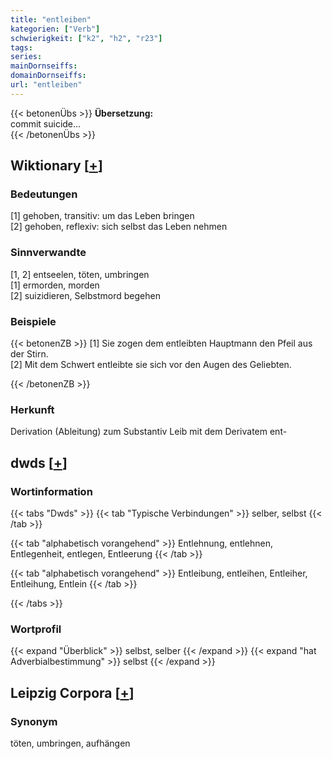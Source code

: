 ```yaml
---
title: "entleiben"
kategorien: ["Verb"]
schwierigkeit: ["k2", "h2", "r23"]
tags:
series:
mainDornseiffs:
domainDornseiffs:
url: "entleiben"
---
```


{{< betonenÜbs >}}
**Übersetzung:**  
commit suicide...  
{{< /betonenÜbs >}}

## Wiktionary [[+](https://de.wiktionary.org/wiki/entleiben)]

### Bedeutungen
[1] gehoben, transitiv: um das Leben bringen  
[2] gehoben, reflexiv: sich selbst das Leben nehmen  

### Sinnverwandte
[1, 2] entseelen, töten, umbringen  
[1] ermorden, morden  
[2] suizidieren, Selbstmord begehen  

### Beispiele
{{< betonenZB >}}
[1] Sie zogen dem entleibten Hauptmann den Pfeil aus der Stirn.  
[2] Mit dem Schwert entleibte sie sich vor den Augen des Geliebten.  

{{< /betonenZB >}}
### Herkunft
Derivation (Ableitung) zum Substantiv Leib mit dem Derivatem ent-  



## dwds [[+](https://www.dwds.de/wb/entleiben)]

### Wortinformation
{{< tabs "Dwds" >}}
{{< tab "Typische Verbindungen" >}}
selber, selbst
{{< /tab >}}

{{< tab "alphabetisch vorangehend" >}}
Entlehnung, entlehnen, Entlegenheit, entlegen, Entleerung
{{< /tab >}}

{{< tab "alphabetisch vorangehend" >}}
Entleibung, entleihen, Entleiher, Entleihung, Entlein
{{< /tab >}}

{{< /tabs >}}

### Wortprofil
{{< expand "Überblick" >}} selbst, selber {{< /expand >}}
{{< expand "hat Adverbialbestimmung" >}} selbst {{< /expand >}}

## Leipzig Corpora [[+](https://corpora.uni-leipzig.de/en/res?word=entleiben&corpusId=deu_newscrawl-public_2018)]


### Synonym
töten, umbringen, aufhängen

